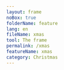 ```yaml
---
layout: frame
noBox: true
folderName: feature
lang: en
fileName: xmas
tool: The frame
permalink: /xmas
featureName: xmas
category: Christmas
---
```

